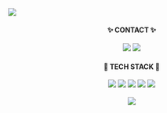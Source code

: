 <img src="https://capsule-render.vercel.app/api?type=cylinder&color=auto&height=100&section=header&text=Backend%20developer&fontSize=45&animation=fadeIn&fontAlignY=55" />

<h4 align="center"> ✨ CONTACT ✨ </h4>
<div align="center">
  <img src="https://img.shields.io/badge/knr524@gmail.com-d14836?style=flat-square&logo=Gmail&logoColor=white&link=mailto:knr524@gmail.com" />
  <a href="http://velog.io/@mmoo"><img src="https://img.shields.io/badge/Tech Blog-20C997?style=flat-square&logo=Velog&logoColor=white" /></a>
</div>

<h4 align="center"> 💎 TECH STACK 💎 </h4>
<div align="center">
  <img src="https://img.shields.io/badge/Go-00ADD8?style=flat-square&logo=Go&logoColor=white" />
  <img src="https://img.shields.io/badge/ Java -d14836?style=flat-square" />
  <img src="https://img.shields.io/badge/Spring Boot-6DB33F?style=flat-square&logo=Spring Boot&logoColor=white" />
  <img src="https://img.shields.io/badge/Docker-2496ED?style=flat-square&logo=Docker&logoColor=white" />
  <img src="https://img.shields.io/badge/PostgreSQL-4169E1?style=flat-square&logo=PostgreSQL&logoColor=white" />
</div>

<br/>

<div align="center">
<img src="https://github-readme-stats.vercel.app/api?username=m-moo&theme=panda&show_icons=true" />
</div>







<!--
<div align="center">
  <img src="https://github-readme-stats.vercel.app/api/top-langs/?username=m-moo&theme=panda&layout=compact" />
</div>


<a href="https://hits.seeyoufarm.com"><img src="https://hits.seeyoufarm.com/api/count/incr/badge.svg?url=https%3A%2F%2Fgithub.com%2Fm-moo%2F&count_bg=%238DC4E3&title_bg=%23555555&icon=&icon_color=%23E7E7E7&title=hits&edge_flat=false"/></a>
**m-moo/m-moo** is a ✨ _special_ ✨ repository because its `README.md` (this file) appears on your GitHub profile.

Here are some ideas to get you started:

- 🔭 I’m currently working on ...
- 🌱 I’m currently learning ...
- 👯 I’m looking to collaborate on ...
- 🤔 I’m looking for help with ...
- 💬 Ask me about ...
- 📫 How to reach me: ...
- 😄 Pronouns: ...
- ⚡ Fun fact: ...
-->
